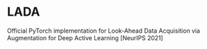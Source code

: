 # LADA
Official PyTorch implementation for Look-Ahead Data Acquisition via Augmentation for Deep Active Learning [NeurIPS 2021]
